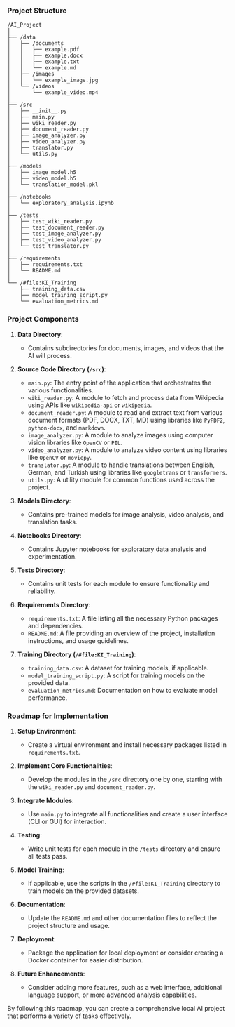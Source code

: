 ### Project Structure

```
/AI_Project
│
├── /data
│   ├── /documents
│   │   ├── example.pdf
│   │   ├── example.docx
│   │   ├── example.txt
│   │   └── example.md
│   ├── /images
│   │   └── example_image.jpg
│   └── /videos
│       └── example_video.mp4
│
├── /src
│   ├── __init__.py
│   ├── main.py
│   ├── wiki_reader.py
│   ├── document_reader.py
│   ├── image_analyzer.py
│   ├── video_analyzer.py
│   ├── translator.py
│   └── utils.py
│
├── /models
│   ├── image_model.h5
│   ├── video_model.h5
│   └── translation_model.pkl
│
├── /notebooks
│   └── exploratory_analysis.ipynb
│
├── /tests
│   ├── test_wiki_reader.py
│   ├── test_document_reader.py
│   ├── test_image_analyzer.py
│   ├── test_video_analyzer.py
│   └── test_translator.py
│
├── /requirements
│   ├── requirements.txt
│   └── README.md
│
└── /#file:KI_Training
    ├── training_data.csv
    ├── model_training_script.py
    └── evaluation_metrics.md
```

### Project Components

1. **Data Directory**: 
   - Contains subdirectories for documents, images, and videos that the AI will process.

2. **Source Code Directory (`/src`)**:
   - `main.py`: The entry point of the application that orchestrates the various functionalities.
   - `wiki_reader.py`: A module to fetch and process data from Wikipedia using APIs like `wikipedia-api` or `wikipedia`.
   - `document_reader.py`: A module to read and extract text from various document formats (PDF, DOCX, TXT, MD) using libraries like `PyPDF2`, `python-docx`, and `markdown`.
   - `image_analyzer.py`: A module to analyze images using computer vision libraries like `OpenCV` or `PIL`.
   - `video_analyzer.py`: A module to analyze video content using libraries like `OpenCV` or `moviepy`.
   - `translator.py`: A module to handle translations between English, German, and Turkish using libraries like `googletrans` or `transformers`.
   - `utils.py`: A utility module for common functions used across the project.

3. **Models Directory**:
   - Contains pre-trained models for image analysis, video analysis, and translation tasks.

4. **Notebooks Directory**:
   - Contains Jupyter notebooks for exploratory data analysis and experimentation.

5. **Tests Directory**:
   - Contains unit tests for each module to ensure functionality and reliability.

6. **Requirements Directory**:
   - `requirements.txt`: A file listing all the necessary Python packages and dependencies.
   - `README.md`: A file providing an overview of the project, installation instructions, and usage guidelines.

7. **Training Directory (`/#file:KI_Training`)**:
   - `training_data.csv`: A dataset for training models, if applicable.
   - `model_training_script.py`: A script for training models on the provided data.
   - `evaluation_metrics.md`: Documentation on how to evaluate model performance.

### Roadmap for Implementation

1. **Setup Environment**:
   - Create a virtual environment and install necessary packages listed in `requirements.txt`.

2. **Implement Core Functionalities**:
   - Develop the modules in the `/src` directory one by one, starting with the `wiki_reader.py` and `document_reader.py`.

3. **Integrate Modules**:
   - Use `main.py` to integrate all functionalities and create a user interface (CLI or GUI) for interaction.

4. **Testing**:
   - Write unit tests for each module in the `/tests` directory and ensure all tests pass.

5. **Model Training**:
   - If applicable, use the scripts in the `/#file:KI_Training` directory to train models on the provided datasets.

6. **Documentation**:
   - Update the `README.md` and other documentation files to reflect the project structure and usage.

7. **Deployment**:
   - Package the application for local deployment or consider creating a Docker container for easier distribution.

8. **Future Enhancements**:
   - Consider adding more features, such as a web interface, additional language support, or more advanced analysis capabilities.

By following this roadmap, you can create a comprehensive local AI project that performs a variety of tasks effectively.